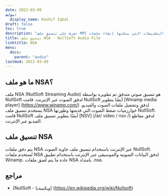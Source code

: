 ```yaml
---
date: 2022-03-09
مؤلف:
  display_name: Kashif Iqbal
draft: false
toc: true
description: "تعرف على تنسيق ملف MPC وواجهات برمجة التطبيقات التي يمكنها إنشاء ملفات MPC وفتحها."
title: تنسيق ملف NSA - NullSoft Audio File
linktitle: NSA
menu:
  docs:
    parent: "audio"
lastmod: 2022-03-09
---
```


## ما هو ملف NSA؟

ملف NSA (NullSoft Streaming Audio) هو تنسيق صوتي متدفق تم تطويره بواسطة NullSoft لدفق الصوت عبر الإنترنت. قامت NullSoft أيضًا بتطوير [Winamp media player] (https://www.winamp.com/) لدفق وتشغيل ملفات الصوت والفيديو. يستخدم تنسيق ملف NSA خوارزميات ضغط الصوت التي قدمتها وطورتها NullSoft. قامت NullSoft أيضًا بتطوير تنسيق ملف [NSV] (/ar/ video / nsv /) لدفق مقاطع الفيديو عبر الإنترنت.

## تنسيق ملف NSA

يتم دفق ملفات NSA عبر الإنترنت باستخدام تنسيق ملف حاوية الصوت NullSoft. تُستخدم ملفات NSA لدفق البيانات الصوتية والموسيقى عبر الإنترنت باستخدام تطبيق Winamp. عادة ما يتم لصق ملفات NSA بامتداد .nsa.

## مراجع

* [NullSoft - ويكيبيديا] (https://en.wikipedia.org/wiki/Nullsoft)

